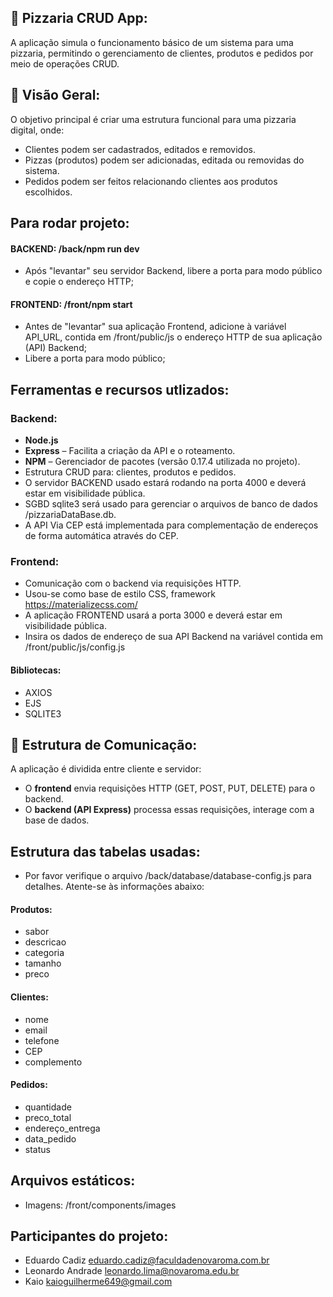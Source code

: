 ## 🍕 Pizzaria CRUD App:
A aplicação simula o funcionamento básico de um sistema para uma pizzaria, permitindo o gerenciamento de clientes, produtos e pedidos por meio de operações CRUD.

## 🚀 Visão Geral:
O objetivo principal é criar uma estrutura funcional para uma pizzaria digital, onde:
- Clientes podem ser cadastrados, editados e removidos.
- Pizzas (produtos) podem ser adicionadas, editada ou removidas do sistema.
- Pedidos podem ser feitos relacionando clientes aos produtos escolhidos.

## Para rodar projeto:
#### BACKEND: /back/npm run dev
- Após "levantar" seu servidor Backend, libere a porta para modo público e copie o endereço HTTP;    
#### FRONTEND: /front/npm start
- Antes de "levantar" sua aplicação Frontend, adicione à variável API_URL, contida em /front/public/js o endereço HTTP de sua aplicação (API) Backend;
- Libere a porta para modo público;  

## Ferramentas e recursos utlizados:

### Backend:
- **Node.js**
- **Express** – Facilita a criação da API e o roteamento.
- **NPM** – Gerenciador de pacotes (versão 0.17.4 utilizada no projeto).
- Estrutura CRUD para: clientes, produtos e pedidos.
- O servidor BACKEND usado estará rodando na porta 4000 e deverá estar em visibilidade pública.
- SGBD sqlite3 será usado para gerenciar o arquivos de banco de dados /pizzariaDataBase.db.
- A API Via CEP está implementada para complementação de endereços de forma automática através do CEP.

### Frontend:
- Comunicação com o backend via requisições HTTP.
- Usou-se como base de estilo CSS, framework https://materializecss.com/
- A aplicação FRONTEND usará a porta 3000 e deverá estar em visibilidade pública.
- Insira os dados de endereço de sua API Backend na variável contida em /front/public/js/config.js

#### Bibliotecas:
- AXIOS
- EJS
- SQLITE3

## 🔗 Estrutura de Comunicação:
A aplicação é dividida entre cliente e servidor:
- O **frontend** envia requisições HTTP (GET, POST, PUT, DELETE) para o backend.
- O **backend (API Express)** processa essas requisições, interage com a base de dados.

## Estrutura das tabelas usadas:
- Por favor verifique o arquivo /back/database/database-config.js para detalhes. Atente-se às informações abaixo:

#### Produtos:
- sabor 
- descricao 
- categoria
- tamanho 
- preco 
#### Clientes:
- nome
- email
- telefone
- CEP
- complemento
#### Pedidos:
- quantidade
- preco_total
- endereço_entrega
- data_pedido
- status

## Arquivos estáticos:
- Imagens: /front/components/images

## Participantes do projeto:
- Eduardo Cadiz eduardo.cadiz@faculdadenovaroma.com.br
- Leonardo Andrade leonardo.lima@novaroma.edu.br
- Kaio kaioguilherme649@gmail.com